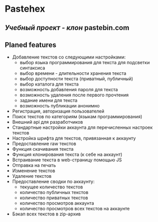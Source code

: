 # Pastehex
## _Учебный проект - клон_ pastebin.com

## Planed features
- Добавление текстов со следующими настройками:
    - выбор языка программирования для текста для подсветки синтаксиса
    - выбор времени - длительности хранения текста
    - выбор доступности текста (приватный, публичный)
    - выбор каталога для текста
    - возможность добавления пароля для текста
    - возможность удаления после первого прочтения
    - задание имени для текста
    - возможность публикации анонимно
- Регистрация, авторизация пользователей
- Поиск текстов по категориям (языкам программирования)
- Внешний api для разработчиков
- Стандартные настройки аккаунта для перечисленных настроек текстов
- Настройка шрифта для текстов, привязанная к аккаунту
- Предоставление raw текстов
- Функция скачивания текста
- Функция клонирования текста (к себе на аккаунт)
- Встраивание текста в web-страницу помощью JS
- Отправка на печать
- Изменение текстов
- Удаление текстов
- Предоставление сводки по аккаунту:
    - текущее количество текстов
    - количество публичных текстов
    - количество приватных текстов
    - количество просмотров аккаунта
    - количество просмотров всех текстов на аккаунте
- Бэкап всех текстов в zip-архив